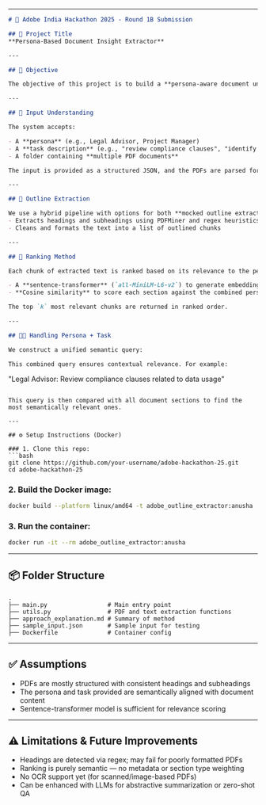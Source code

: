
---

```markdown
# 🧠 Adobe India Hackathon 2025 - Round 1B Submission

## 📌 Project Title
**Persona-Based Document Insight Extractor**

---

## 🎯 Objective

The objective of this project is to build a **persona-aware document understanding system** that extracts and ranks the most relevant sections from PDF documents based on a given persona and task. This system helps different stakeholders quickly access the most pertinent information tailored to their roles.

---

## 🔁 Input Understanding

The system accepts:

- A **persona** (e.g., Legal Advisor, Project Manager)
- A **task description** (e.g., "review compliance clauses", "identify budget overrun risks")
- A folder containing **multiple PDF documents**

The input is provided as a structured JSON, and the PDFs are parsed for analysis.

---

## 🧩 Outline Extraction

We use a hybrid pipeline with options for both **mocked outline extraction** and **real text extraction** (for Round 1B, we have a working text extractor). It:
- Extracts headings and subheadings using PDFMiner and regex heuristics
- Cleans and formats the text into a list of outlined chunks

---

## 🧠 Ranking Method

Each chunk of extracted text is ranked based on its relevance to the persona and task using:

- A **sentence-transformer** (`all-MiniLM-L6-v2`) to generate embeddings
- **Cosine similarity** to score each section against the combined persona + task query

The top `k` most relevant chunks are returned in ranked order.

---

## 🧑‍💼 Handling Persona + Task

We construct a unified semantic query:
```

[Persona]: [Task]

```
This combined query ensures contextual relevance. For example:
```

"Legal Advisor: Review compliance clauses related to data usage"

````

This query is then compared with all document sections to find the most semantically relevant ones.

---

## ⚙️ Setup Instructions (Docker)

### 1. Clone this repo:
```bash
git clone https://github.com/your-username/adobe-hackathon-25.git
cd adobe-hackathon-25
````

### 2. Build the Docker image:

```bash
docker build --platform linux/amd64 -t adobe_outline_extractor:anusha .
```

### 3. Run the container:

```bash
docker run -it --rm adobe_outline_extractor:anusha
```

---

## 📦 Folder Structure

```
.
├── main.py                 # Main entry point
├── utils.py                # PDF and text extraction functions
├── approach_explanation.md # Summary of method
├── sample_input.json       # Sample input for testing
├── Dockerfile              # Container config
```

---

## ✅ Assumptions

* PDFs are mostly structured with consistent headings and subheadings
* The persona and task provided are semantically aligned with document content
* Sentence-transformer model is sufficient for relevance scoring

---

## ⚠️ Limitations & Future Improvements

* Headings are detected via regex; may fail for poorly formatted PDFs
* Ranking is purely semantic — no metadata or section type weighting
* No OCR support yet (for scanned/image-based PDFs)
* Can be enhanced with LLMs for abstractive summarization or zero-shot QA

